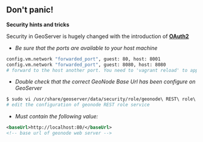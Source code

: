 ## Don't panic!

**Security hints and tricks**

Security in GeoServer is hugely changed with the introduction of **[OAuth2](http://docs.geonode.org/en/master/tutorials/admin/geoserver_geonode_security/)**

* *Be sure that the ports are available to your host machine*
```bash
config.vm.network "forwarded_port", guest: 80, host: 8001
config.vm.network "forwarded_port", guest: 8080, host: 8080
# forward to the host another port. You need to 'vagrant reload' to apply the changes
```
* *Double check that the correct GeoNode Base Url has been configure on GeoServer*
```bash
$ sudo vi /usr/share/geoserver/data/security/role/geonode\ REST\ role\ service/config.xml
# edit the configuration of geonode REST role service
```
* *Must contain the following value:*
```xml
<baseUrl>http://localhost:80/</baseUrl>
<!-- base url of geonode web server -->
```

